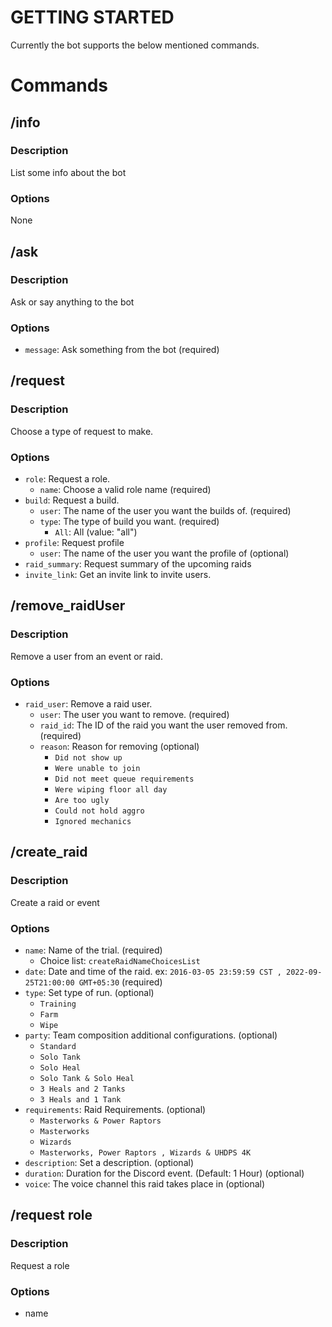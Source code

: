 # GETTING STARTED

Currently the bot supports the below mentioned commands.

# Commands

## /info

### Description

List some info about the bot

### Options

None

## /ask

### Description

Ask or say anything to the bot

### Options

- `message`: Ask something from the bot (required)

## /request

### Description

Choose a type of request to make.

### Options

- `role`: Request a role.
  - `name`: Choose a valid role name (required)
- `build`: Request a build.
  - `user`: The name of the user you want the builds of. (required)
  - `type`: The type of build you want. (required)
    - `All`: All (value: "all")
- `profile`: Request profile
  - `user`: The name of the user you want the profile of (optional)
- `raid_summary`: Request summary of the upcoming raids
- `invite_link`: Get an invite link to invite users.

## /remove_raidUser

### Description

Remove a user from an event or raid.

### Options

- `raid_user`: Remove a raid user.
  - `user`: The user you want to remove. (required)
  - `raid_id`: The ID of the raid you want the user removed from. (required)
  - `reason`: Reason for removing (optional)
    - `Did not show up`
    - `Were unable to join`
    - `Did not meet queue requirements`
    - `Were wiping floor all day`
    - `Are too ugly`
    - `Could not hold aggro`
    - `Ignored mechanics`

## /create_raid

### Description

Create a raid or event

### Options

- `name`: Name of the trial. (required)
  - Choice list: `createRaidNameChoicesList`
- `date`: Date and time of the raid. ex: `2016-03-05 23:59:59 CST , 2022-09-25T21:00:00 GMT+05:30` (required)
- `type`: Set type of run. (optional)
  - `Training`
  - `Farm`
  - `Wipe`
- `party`: Team composition additional configurations. (optional)
  - `Standard`
  - `Solo Tank`
  - `Solo Heal`
  - `Solo Tank & Solo Heal`
  - `3 Heals and 2 Tanks`
  - `3 Heals and 1 Tank`
- `requirements`: Raid Requirements. (optional)
  - `Masterworks & Power Raptors`
  - `Masterworks`
  - `Wizards`
  - `Masterworks, Power Raptors , Wizards & UHDPS 4K`
- `description`: Set a description. (optional)
- `duration`: Duration for the Discord event. (Default: 1 Hour) (optional)
- `voice`: The voice channel this raid takes place in (optional)

<!-- 
export const request = {
  name: "request",
  description: "Choose a type of request to make.",
  options: [
    {
      type: 1,
      name: "role",
      description: "Request a role.",
      options: [
        {
          type: 8,
          name: "name",
          description: "Choose a valid role name.",
          required: true,
        },
      ],
    },
    {
      type: 1,
      name: "build",
      description: "Request a build.",
      options: [
        {
          type: 6,
          name: "user",
          description: "The name of the user you want the builds of.",
          required: true,
        },
        {
          type: 3,
          name: "type",
          description: "The type of build you want.",
          required: true,
          choices: [
            {
              name: "All",
              value: "all",
              // description: "Set type of raid to a training run",
            },
          ],
        },
      ],
    },
    {
      type: 1,
      name: "profile",
      description: "Request profile",
      options: [
        {
          type: 6,
          name: "user",
          description: "The name of the user you want the profile of",
          required: false,
        },
      ],
    },
    {
      type: 1,
      name: "update_user_availability",
      description: "User's availability for raids",
      options: [
        {
          type: 3,
          name: "day",
          description: "The day of the week you would be available",
          required: true,
          choices: [
            {
              name: "Monday",
              value: "Monday",
            },
            {
              name: "Tuesday",
              value: "Tuesday",
            },
            {
              name: "Wednesday",
              value: "Wednesday",
            },
            {
              name: "Thursday",
              value: "Thursday",
            },
            {
              name: "Friday",
              value: "Friday",
            },
            {
              name: "Saturday",
              value: "Saturday",
            },
            {
              name: "Sunday",
              value: "Sunday",
            },
          ],
        },
        {
          type: 3,
          name: "start_time",
          description: "Start time of the day you will be available from",
          required: true,
          choices: [
            {
              name: "00:00",
              value: "00:00",
            },
            {
              name: "01:00",
              value: "01:00",
            },
            {
              name: "02:00",
              value: "02:00",
            },
            {
              name: "03:00",
              value: "03:00",
            },
            {
              name: "04:00",
              value: "04:00",
            },
            {
              name: "05:00",
              value: "05:00",
            },
            {
              name: "06:00",
              value: "06:00",
            },
            {
              name: "07:00",
              value: "07:00",
            },
            {
              name: "08:00",
              value: "08:00",
            },
            {
              name: "09:00",
              value: "09:00",
            },
            {
              name: "10:00",
              value: "10:00",
            },
            {
              name: "11:00",
              value: "11:00",
            },
            {
              name: "12:00",
              value: "12:00",
            },
            {
              name: "13:00",
              value: "13:00",
            },
            {
              name: "14:00",
              value: "14:00",
            },
            {
              name: "15:00",
              value: "15:00",
            },

            {
              name: "16:00",
              value: "16:00",
            },
            {
              name: "17:00",
              value: "17:00",
            },
            {
              name: "18:00",
              value: "18:00",
            },
            {
              name: "19:00",
              value: "19:00",
            },
            {
              name: "20:00",
              value: "20:00",
            },
            {
              name: "21:00",
              value: "21:00",
            },
            {
              name: "22:00",
              value: "22:00",
            },
            {
              name: "23:00",
              value: "23:00",
            },
          ],
        },
        {
          type: 3,
          name: "number_of_hours",
          description: "The number of hours you intend to play from the start time",
          required: true,
          choices: [
            {
              name: "Not Available",
              value: "0",
            },
            {
              name: "1 Hour",
              value: "1",
            },
            {
              name: "2 Hours",
              value: "2",
            },
            {
              name: "3 Hours",
              value: "3",
            },
            {
              name: "4 Hours",
              value: "4",
            },
            {
              name: "5 Hours",
              value: "5",
            },
            {
              name: "6 Hours",
              value: "6",
            },
            {
              name: "7 Hours",
              value: "7",
            },
            {
              name: "8 Hours",
              value: "8",
            },
            {
              name: "9 Hours",
              value: "9",
            },
            {
              name: "10 Hours",
              value: "10",
            },
            {
              name: "11 Hours",
              value: "11",
            },
            {
              name: "12 Hours",
              value: "12",
            },
            {
              name: "I have no life",
              value: "24",
            },
          ],
        },
      ],
    },
    {
      type: 1,
      name: "server_profile",
      description: "Request server profile",
    },
    {
      type: 1,
      name: "raid_summary",
      description: "Request summary of the upcoming raids",
    },
    {
      type: 1,
      name: "invite_link",
      description: "Get an invite link to invite users.",
    },
  ],
}; -->

## /request role

### Description

Request a role

### Options
- name
